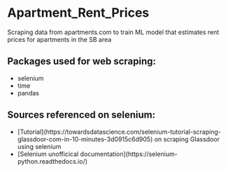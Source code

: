 # Apartment_Rent_Prices
Scraping data from apartments.com to train ML model that estimates rent prices for apartments in the SB area

## Packages used for web scraping:
<ul>
  <li>selenium
  <li>time
  <li>pandas
</ul>

## Sources referenced on selenium:
<ul>
  <li>[Tutorial](https://towardsdatascience.com/selenium-tutorial-scraping-glassdoor-com-in-10-minutes-3d0915c6d905) on scraping Glassdoor using selenium
  <li>[Selenium unofficical documentation](https://selenium-python.readthedocs.io/)
</ul>

